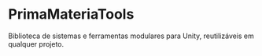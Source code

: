 # PrimaMateriaTools
Biblioteca de sistemas e ferramentas modulares para Unity, reutilizáveis em qualquer projeto.

